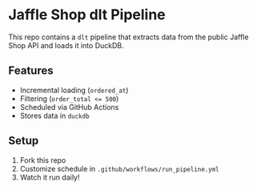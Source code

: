 # Jaffle Shop dlt Pipeline

This repo contains a `dlt` pipeline that extracts data from the public Jaffle Shop API and loads it into DuckDB.

## Features
- Incremental loading (`ordered_at`)
- Filtering (`order_total <= 500`)
- Scheduled via GitHub Actions
- Stores data in `duckdb`

## Setup

1. Fork this repo
2. Customize schedule in `.github/workflows/run_pipeline.yml`
3. Watch it run daily!

